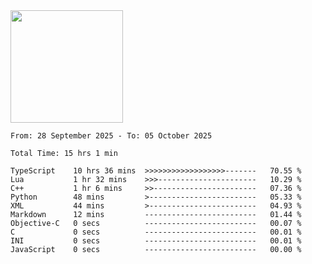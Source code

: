 <img height="180em" src="https://github-readme-stats-eight-theta.vercel.app/api?username=bkundev&show_icons=true&theme=radical&include_all_commits=true&count_private=true"/>
<!--START_SECTION:waka-->

```all_time
From: 28 September 2025 - To: 05 October 2025

Total Time: 15 hrs 1 min

TypeScript    10 hrs 36 mins  >>>>>>>>>>>>>>>>>>-------   70.55 %
Lua           1 hr 32 mins    >>>----------------------   10.29 %
C++           1 hr 6 mins     >>-----------------------   07.36 %
Python        48 mins         >------------------------   05.33 %
XML           44 mins         >------------------------   04.93 %
Markdown      12 mins         -------------------------   01.44 %
Objective-C   0 secs          -------------------------   00.07 %
C             0 secs          -------------------------   00.01 %
INI           0 secs          -------------------------   00.01 %
JavaScript    0 secs          -------------------------   00.00 %
```

<!--END_SECTION:waka-->
